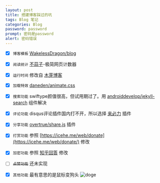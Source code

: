 ```yaml
---
layout: post
title: 搭建博客踩过的坑
tags: Blog 笔记
categories: Blog
password: password
prompt: 密码是password
alert: 密码错误
---
```


+ [x] `博客模板` [WakelessDragon/blog](https://github.com/WakelessDragon/blog)


+ [x] `阅读统计` [不蒜子](http://busuanzi.ibruce.info/)-极简网页计数器


+ [x] `运行时间` 修改自 [木芽博客](https://blog.xygeng.cn/?id=91)


+ [x] `加载特效` [daneden/animate.css](https://github.com/daneden/animate.css)


+ [x] `搜索功能` swiftype颜值很高，但试用期过了。用 [androiddevelop/jekyll-search](https://github.com/androiddevelop/jekyll-search) 组件解决


+ [x] `评论功能` disqus评论插件国内打不开，所以选择 [来必力](https://www.livere.com/city-demo) 插件


+ [x] `分享功能` [overtrue/share.js](https://github.com/overtrue/share.js) 插件


+ [x] `打赏功能` 参照 [https://icehe.me/web/donate](https://icehe.me/web/donate/) 修改


+ [x] `加密功能` 参照 [知乎回答](https://zhuanlan.zhihu.com/p/31877891) 修改


+ [ ] ~~`点赞功能`~~ 还未实现


+ [x] `其他功能` 最有意思的是鼠标变狗头 ![doge](https://raw.githubusercontent.com/ydzydzydz/blog/gh-pages/static/dog.ico)
